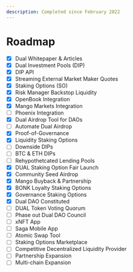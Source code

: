 ```yaml
---
description: Completed since February 2022
---
```


# Roadmap

* [x] Dual Whitepaper & Articles
* [x] Dual Investment Pools (DIP)
* [x] DIP API
* [x] Streaming External Market Maker Quotes
* [x] Staking Options (SO)
* [x] Risk Manager Backstop Liquidity
* [x] OpenBook Integration
* [x] Mango Markets Integration
* [ ] Phoenix Integration
* [x] Dual Airdrop Tool for DAOs
* [ ] Automate Dual Airdrop
* [x] Proof-of-Governance
* [x] Liquidity Staking Options
* [ ] Downside DIPs
* [ ] BTC & ETH DIPs
* [ ] Rehypothetcated Lending Pools
* [x] DUAL Staking Option Fair Launch
* [x] Community Seed Airdrop
* [x] Mango Buyback & Partnership
* [x] BONK Loyalty Staking Options
* [x] Governance Staking Options
* [x] Dual DAO Constituted
* [ ] DUAL Token Voting Quorum
* [ ] Phase out Dual DAO Council
* [ ] xNFT App
* [ ] Saga Mobile App
* [ ] Atomic Swap Tool
* [ ] Staking Options Marketplace
* [ ] Competitive Decentralized Liquidity Provider
* [ ] Partnership Expansion
* [ ] Multi-chain Expansion

